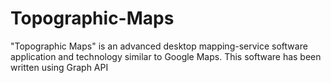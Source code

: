 Topographic-Maps
================

"Topographic Maps" is an advanced desktop mapping-service software application and technology similar to Google Maps. This software has been written using Graph API
